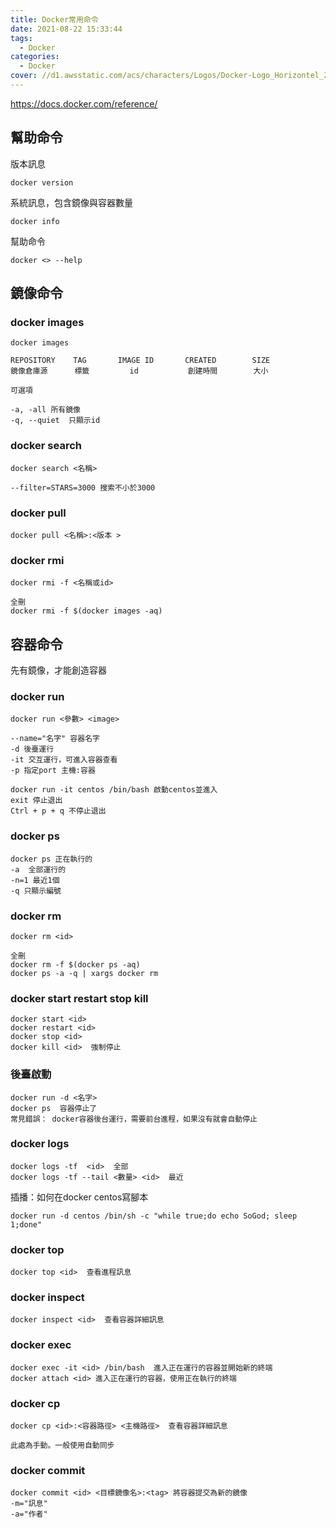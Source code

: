 ```yaml
---
title: Docker常用命令
date: 2021-08-22 15:33:44
tags:
  - Docker
categories:
  - Docker
cover: //d1.awsstatic.com/acs/characters/Logos/Docker-Logo_Horizontel_279x131.b8a5c41e56b77706656d61080f6a0217a3ba356d.png
---
```



https://docs.docker.com/reference/
## 幫助命令
版本訊息
```
docker version
```
系統訊息，包含鏡像與容器數量
```
docker info
```
幫助命令
```
docker <> --help
```

## 鏡像命令

### docker images
```
docker images

REPOSITORY    TAG       IMAGE ID       CREATED        SIZE
鏡像倉庫源      標籤         id           創建時間        大小

可選項

-a, -all 所有鏡像
-q, --quiet  只顯示id
```

### docker search
```
docker search <名稱>

--filter=STARS=3000 搜索不小於3000
```

### docker pull
```
docker pull <名稱>:<版本 >
```

### docker rmi
```
docker rmi -f <名稱或id>

全刪
docker rmi -f $(docker images -aq)

```


## 容器命令
先有鏡像，才能創造容器

### docker run 
```
docker run <參數> <image>

--name="名字" 容器名字
-d 後臺運行
-it 交互運行，可進入容器查看
-p 指定port 主機:容器

docker run -it centos /bin/bash 啟動centos並進入
exit 停止退出
Ctrl + p + q 不停止退出
```

### docker ps
```
docker ps 正在執行的
-a  全部運行的
-n=1 最近1個
-q 只顯示編號
```

### docker rm
```
docker rm <id>

全刪
docker rm -f $(docker ps -aq)
docker ps -a -q | xargs docker rm
```

### docker start restart stop kill
```
docker start <id>
docker restart <id>
docker stop <id>
docker kill <id>  強制停止
```

### 後臺啟動
```
docker run -d <名字> 
docker ps  容器停止了
常見錯誤： docker容器後台運行，需要前台進程，如果沒有就會自動停止
```

### docker logs
```
docker logs -tf  <id>  全部
docker logs -tf --tail <數量> <id>  最近
```
插播：如何在docker centos寫腳本
```
docker run -d centos /bin/sh -c "while true;do echo SoGod; sleep 1;done"
```

### docker top
```
docker top <id>  查看進程訊息
```

### docker inspect
```
docker inspect <id>  查看容器詳細訊息
```

### docker exec
```
docker exec -it <id> /bin/bash  進入正在運行的容器並開始新的終端
docker attach <id> 進入正在運行的容器，使用正在執行的終端
```

### docker cp
```
docker cp <id>:<容器路徑> <主機路徑>  查看容器詳細訊息

此處為手動。一般使用自動同步
```

### docker commit
```
docker commit <id> <目標鏡像名>:<tag> 將容器提交為新的鏡像
-m="訊息"
-a="作者"
```
